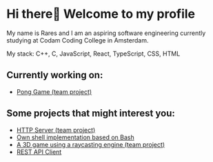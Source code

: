 # Hi there👋 Welcome to my profile

My name is Rares and I am an aspiring software engineering currently studying at Codam Coding College in Amsterdam.<br>

My stack: C++, C, JavaScript, React, TypeScript, CSS, HTML

## Currently working on:
- [Pong Game (team project)](https://github.com/Orpheus-3145/transcendence)

## Some projects that might interest you:
- [HTTP Server (team project)](https://github.com/elmoiswack/webserv)
- [Own shell implementation based on Bash](https://github.com/DscrtDv/Minishell_42)
- [A 3D game using a raycasting engine (team project)](https://github.com/Zveaga/Cub_3d)
- [REST API Client](https://github.com/Zveaga/web_scrapper)

<!--
**Zveaga/Zveaga** is a ✨ _special_ ✨ repository because its `README.md` (this file) appears on your GitHub profile.

Here are some ideas to get you started:

- 🔭 I’m currently working on ...
- 🌱 I’m currently learning ...
- 👯 I’m looking to collaborate on ...
- 🤔 I’m looking for help with ...
- 💬 Ask me about ...
- 📫 How to reach me: ...
- 😄 Pronouns: ...
- ⚡ Fun fact: ...
-->
